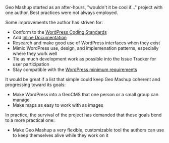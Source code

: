 Geo Mashup started as an after-hours, "wouldn't it be cool if..." project with one author.
Best practices were not always employed.

Some improvements the author has striven for:

  * Conform to the [WordPress Coding Standards](http://codex.wordpress.org/WordPress_Coding_Standards)
  * Add [Inline Documentation](http://codex.wordpress.org/Inline_Documentation)
  * Research and make good use of WordPress interfaces when they exist
  * Mimic WordPress use, design, and implemenation patterns, especially where they work well
  * Tie as much development work as possible into the Issue Tracker for user participation
  * Stay compatible with the [WordPress minimum requirements](http://wordpress.org/about/requirements/)

It would be great if a list that simple could keep Geo Mashup coherent and progressing toward its goals:

  * Make WordPress into a GeoCMS that one person or a small group can manage
  * Make maps as easy to work with as images

In practice, the survival of the project has demanded that these goals bend to a more practical one:

  * Make Geo Mashup a very flexible, customizable tool the authors can use to keep themselves alive while they work on it